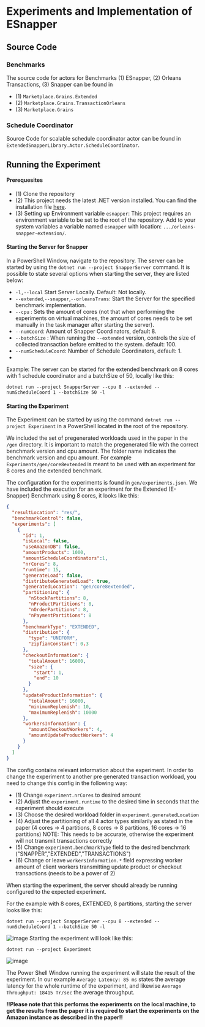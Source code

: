 # Experiments and Implementation of ESnapper

## Source Code

### Benchmarks

The source code for actors for Benchmarks (1) ESnapper, (2) Orleans Transactions, (3) Snapper can be found in
- (1) `Marketplace.Grains.Extended`
- (2) `Marketplace.Grains.TransactionOrleans`
- (3) `Marketplace.Grains`

### Schedule Coordinator

Source Code for scalable schedule coordinator actor can be found in `ExtendedSnapperLibrary.Actor.ScheduleCoordinator`.

## Running the Experiment
#### Prerequesites
- (1) Clone the repository 
- (2) This project needs the latest .NET version installed. You can find the installation file [here](https://dotnet.microsoft.com/en-us/).
- (3) Setting up Environment variable `esnapper`: This project requires an environment variable to be set to the root of the repository. 
      Add to your system variables a variable named `esnapper` with location: `.../orleans-snapper-extension/`.
#### Starting the Server for Snapper 
In a PowerShell Window, navigate to the repository. The server can be started by using the `dotnet run --project SnapperServer` command.
It is possible to state several options when starting the server, they are listed below:
- `-l,--local` Start Server Locally. Default: Not locally.
- `--extended`,`--snapper`,`--orleansTrans`: Start the Server for the specified benchmark implementation.
- `--cpu` : Sets the amount of cores (not that when performing the experiments on virtual machines, the amount of cores needs to be set manually in the task manager after starting the server).
- `--numCoord`: Amount of Snapper Coordinators, default 8.
- `--batchSize` : When running the `--extended` version, controls the size of collected transaction before emitted to the system. default: 100.
- `--numScheduleCoord`: Number of Schedule Coordinators, default: 1.
- 
Example: The server can be started for the extended benchmark on 8 cores with 1 schedule coordinator and a batchSize of 50, locally like this:
```
dotnet run --project SnapperServer --cpu 8 --extended --numScheduleCoord 1 --batchSize 50 -l
```

#### Starting the Experiment
The Experiment can be started by using the command `dotnet run --project Experiment` in a PowerShell located in the root of the repository.

We included the set of pregenerated workloads used in the paper in the `/gen` directory. It is important to match the pregenerated file with the correct benchmark version and cpu amount. The folder name indicates the benchmark version and cpu amount.
For example `Experiments/gen/core8extended` is meant to be used with an experiment for 8 cores and the extended benchmark.

The configuration for the experiments is found in `gen/experiments.json`. We have included the execution for an experiment for the Extended (E-Snapper) Benchmark using 8 cores, it looks like this:
```json
{
  "resultLocation": "res/",
  "benchmarkControl": false,
  "experiments": [
    {
      "id": 1,
      "isLocal": false,
	  "useAmazonDB": false,
      "amountProducts": 1000,
      "amountScheduleCoordinators":1,
      "nrCores": 8,
      "runtime": 15,
      "generateLoad": false,
      "distributeGeneratedLoad": true,
      "generatedLocation": "gen/core8extended",
      "partitioning": {
        "nStockPartitions": 8,
        "nProductPartitions": 8,
        "nOrderPartitions": 8,
        "nPaymentPartitions": 8
      },
      "benchmarkType": "EXTENDED",
      "distribution": {
        "type": "UNIFORM",
        "zipfianConstant": 0.3
      },
      "checkoutInformation": {
        "totalAmount": 16000,
        "size": {
          "start": 1,
          "end": 10
        }
      },
      "updateProductInformation": {
        "totalAmount": 16000,
        "minimumReplenish": 10,
        "maximumReplenish": 10000
      },
      "workersInformation": {
        "amountCheckoutWorkers": 4,
        "amountUpdateProductWorkers": 4
      }
    }
  ]
}
```
The config contains relevant information about the experiment. In order to change the experiment to another pre generated transaction workload, you need to change this config in the following way:
- (1) Change `experiment.nrCores` to desired amount
- (2) Adjust the `experiment.runtime` to the desired time in seconds that the experiment should execute
- (3) Choose the desired workload folder in `experiment.generatedLocation`
- (4) Adjust the partitioning of all 4 actor types similarily as stated in the paper (4 cores -> 4 partitions, 8 cores -> 8 partitions, 16 cores -> 16 partitions) NOTE: This needs to be accurate, otherwise the experiment will not transmit transactions correctly
- (5) Change `experiment.benchmarkType` field to the desired benchmark ("SNAPPER","EXTENDED","TRANSACTIONS")
- (6) Change or leave `workersInformation.*` field expressing worker amount of client workers transmitting update product or checkout transactions (needs to be a power of 2)

When starting the experiment, the server should already be running configured to the expected experiment. 

For the example with 8 cores, EXTENDED, 8 partitions, starting the server looks like this:
```
dotnet run --project SnapperServer --cpu 8 --extended --numScheduleCoord 1 --batchSize 50 -l
```
![image](https://github.com/microservice-formal-model/orleans-snapper-extension/assets/172083713/71b2096e-a977-42a4-99d4-fe600396ed4b)
Starting the experiment will look like this:
```
dotnet run --project Experiment
```
![image](https://github.com/microservice-formal-model/orleans-snapper-extension/assets/172083713/3268c189-33aa-41f7-92b8-9de64ff90353)

The Power Shell Window running the experiment will state the result of the experiment. In our example `Average Latency: 85 ms` states the average latency for the whole runtime of the experiment, and likewise `Average Throughput: 18415 Tr/sec` the average throughput.

**!!Please note that this performs the experiments on the local machine, to get the results from the paper it is required to start the experiments on the Amazon instance as described in the paper!!**


